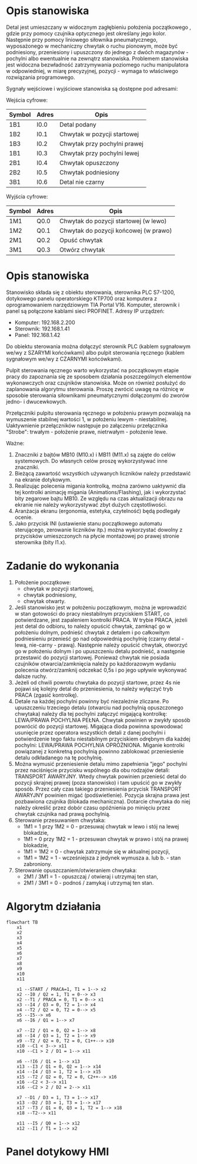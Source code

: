 # Opis stanowiska

Detal jest umieszczany w widocznym zagłębieniu położenia początkowego , gdzie przy pomocy czujnika optycznego jest określany jego kolor. Następnie przy pomocy liniowego siłownika pneumatycznego, wyposażonego w mechaniczny chwytak o ruchu pionowym, może być podniesiony, przeniesiony i upuszczony do jednego z dwóch magazynów - pochylni albo ewentualnie na zewnątrz stanowiska. Problemem stanowiska jest widoczna bezwładność zatrzymywania poziomego ruchu manipulatora w odpowiedniej, w miarę precyzyjnej, pozycji - wymaga to właściwego rozwiązania programowego.

Sygnały wejściowe i wyjściowe stanowiska są dostępne pod adresami:

Wejścia cyfrowe:

Symbol | Adres | Opis
-------|-------|-----------------------------
1B1    | I0.0  | Detal podany
1B2    | I0.1  | Chwytak w pozycji startowej
1B3    | I0.2  | Chwytak przy pochylni prawej
1B1    | I0.3  | Chwytak przy pochylni lewej
2B1    | I0.4  | Chwytak opuszczony
2B2    | I0.5  | Chwytak podniesiony
3B1    | I0.6  | Detal nie czarny

Wyjścia cyfrowe:

Symbol | Adres | Opis
-------|-------|--------------------------------------
1M1    | Q0.0  | Chwytak do pozycji startowej (w lewo)
1M2    | Q0.1  | Chwytak do pozycji końcowej (w prawo)
2M1    | Q0.2  | Opuść chwytak
3M1    | Q0.3  | Otwórz chwytak

# Opis stanowiska

Stanowisko składa się z obiektu sterowania, sterownika PLC S7-1200, dotykowego panelu operatorskiego KTP700 oraz komputera z oprogramowaniem narzędziowym TIA Portal V16. Komputer, sterownik i panel są połączone kablami sieci PROFINET. Adresy IP urządzeń:
- Komputer: 192.168.2.200
- Sterownik: 192.168.1.41
- Panel: 192.168.1.42

Do obiektu sterowania można dołączyć sterownik PLC (kablem sygnałowym we/wy z SZARYMI końcówkami) albo pulpit sterowania ręcznego (kablem sygnałowym we/wy z CZARNYMI końcówkami).

Pulpit sterowania ręcznego warto wykorzystać na początkowym etapie pracy do zapoznania się ze sposobem działania poszczególnych elementów wykonawczych oraz czujników stanowiska. Może on również posłużyć do zaplanowania algorytmu sterowania. Proszę zwrócić uwagę na różnicę w sposobie sterowania siłownikami pneumatycznymi dołączonymi do zworów jedno- i dwucewkowych.

Przełączniki pulpitu sterowania ręcznego w położeniu prawym pozwalają na wymuszenie stabilnej wartości 1, w położeniu lewym - niestabilnej. Uaktywnienie przełączników następuje po załączeniu przełącznika "Strobe": trwałym - położenie prawe, nietrwałym - położenie lewe.

Ważne:

1. Znaczniki z bajtów MB10 (M10.x) i MB11 (M11.x) są zajęte do celów systemowych. Do własnych celów proszę wykorzystywać inne znaczniki.
2. Bieżącą zawartość wszystkich używanych liczników należy przedstawić na ekranie dotykowym.
3. Realizując polecenia migania kontrolką, można zarówno uaktywnić dla tej kontrolki animację migania (Animations/Flashing), jak i wykorzystać bity zegarowe bajtu MB10. Ze względu na czas aktualizacji obrazu na ekranie nie należy wykorzystywać zbyt dużych częstotliwości.
4. Aranżacja ekranu (ergonomia, estetyka, czytelność) będą podlegały ocenie.
5. Jako przycisk INI (ustawienie stanu początkowego automatu sterującego, zerowanie liczników itp.) można wykorzystać dowolny z przycisków umieszczonych na płycie montażowej po prawej stronie sterownika (bity I1.x).

# Zadanie do wykonania

1. Położenie początkowe:
    - chwytak w pozycji startowej,
    - chwytak podniesiony,
    - chwytak otwarty.
2. Jeśli stanowisko jest w położeniu początkowym, można je wprowadzić w stan gotowości do pracy niestabilnym przyciskiem START, co potwierdzane, jest zapaleniem kontrolki PRACA. W trybie PRACA, jeżeli jest detal do odbioru, to należy opuścić chwytak, zamknąć go w położeniu dolnym, podnieść chwytak z detalem i po całkowitym podniesieniu przenieść go nad odpowiednią pochylnię  (czarny detal - lewą, nie-carny - prawą). Następnie należy opuścić chwytak, otworzyć go w położeniu dolnym i po upuszczeniu detalu podnieść, a  następnie przestawić do pozycji startowej. Ponieważ chwytak nie posiada czujników otwarcia/zamknięcia należy po każdorazowym wydaniu polecenia otwórz/zamknij odczekać 0,5s i po jego upływie wykonywać dalsze ruchy.
3. Jeżeli od chwili powrotu chwytaka do pozycji startowe, przez 4s nie pojawi się kolejny detal do przeniesienia, to należy wyłączyć tryb PRACA (zgasić kontrolkę).
4. Detale na każdej pochylni powinny być niezależnie zliczane. Po upuszczeniu trzeciego detalu (otwarciu nad pochylnią opuszczonego chwytaka) należy dla tej pochylni załączyć migającą kontrolkę: LEWA/PRAWA POCHYLNIA PEŁNA. Chwytak powinien w zwykły sposób powrócić do pozycji startowej. Migająca dioda powinna spowodować usunięcie przez operatora wszystkich detali z danej pochylni i potwierdzenie tego faktu niestabilnym przyciskiem odrębnym dla każdej pochylni: LEWA/PRAWA POCHYLNIA OPRÓŻNIONA. Miganie kontrolki powiązanej z konkretną pochylnią powinno zablokować przeniesienie detalu odkładanego na tę pochylnię.
5. Można wymusić przeniesienie detalu mimo zapełnienia "jego" pochylni przez naciśnięcie przycisku wspólnego dla obu rodzajów detali: TRANSPORT AWARYJNY. Wtedy chwytak powinien przenieść detal do pozycji skrajnej prawej (poza stanowisko) i tam upuścić go w zwykły sposób. Przez cały czas takiego przeniesienia przycisk TRANSPORT AWARYJNY powinien migać (podświetlenie). Pozycja skrajna prawa jest pozbawiona czujnika (blokada mechaniczna). Dotarcie chwytaka do niej należy określić przez dobór czasu opóźnienia po minięciu przez chwytak czujnika nad prawą pochylnią.
6. Sterowanie przesuwaniem chwytaka:
    - 1M1 = 1 przy 1M2 = 0 - przesuwaj chwytak w lewo i stój na lewej blokadzie,
    - 1M1 = 0 przy 1M2 = 1 - przesuwan chwytak w prawo i stój na prawej blokadzie,
    - 1M1 = 1M2 = 0 - chwytak zatrzymuje się w aktualnej pozycji,
    - 1M1 = 1M2 = 1 - wcześniejsza z jedynek wymusza a. lub b. - stan zabroniony.
7. Sterowanie opuszczaniem/otwieraniem chwytaka:
    - 2M1 / 3M1 = 1 - opuszczaj / otwieraj i utrzymaj ten stan,
    - 2M1 / 3M1 = 0 - podnoś / zamykaj i utrzymaj ten stan.

# Algorytm działania

<!-- ```{.mermaid caption="Test mermaid"} -->
```mermaid
flowchart TB
    x1
    x2
    x3
    x4
    x5
    x6
    x7
    x8
    x9
    x10
    x11

    x1 --START / PRACA=1, T1 = 1--> x2
    x2 --I0 / Q2 = 1, T1 = 0--> x3
    x2 --T1 / PRACA = 0, T1 = 0--> x1
    x3 --I4 / Q3 = 0, T2 = 1--> x4
    x4 --T2 / Q2 = 0, T2 = 0--> x5
    x5 --I5--> x6
    x6 --I6 / Q1 = 1--> x7
    
    x7 --I2 / Q1 = 0, Q2 = 1--> x8
    x8 --I4 / Q3 = 1, T2 = 1--> x9
    x9 --T2 / Q2 = 0, T2 = 0, C1++--> x10
    x10 --C1 < 3--> x11
    x10 --C1 > 2 / D1 = 1--> x11
    
    x6 --!I6 / Q1 = 1--> x13
    x13 --I3 / Q1 = 0, Q2 = 1--> x14
    x14 --I4 / Q3 = 1, T2 = 1--> x15
    x15 --T2 / Q2 = 0, T2 = 0, C2++--> x16
    x16 --C2 < 3--> x11
    x16 --C2 > 2 / D2 = 2--> x11

    x7 --D1 / D3 = 1, T3 = 1--> x17
    x13 --D2 / D3 = 1, T3 = 1--> x17
    x17 --T3 / Q1 = 0, Q3 = 1, T2 = 1--> x18
    x18 --T2--> x11

    x11 --I5 / Q0 = 1--> x12
    x12 --I1 / T1 = 1--> x2
```


# Panel dotykowy HMI

<!-- ![Test zdjęcia](./img/app_4_players.jpg) -->
